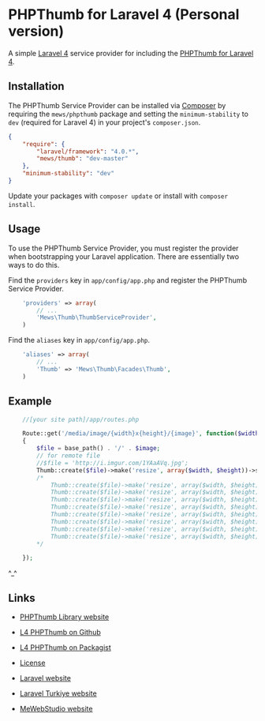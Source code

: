 # PHPThumb for Laravel 4 (Personal version)

A simple [Laravel 4](http://four.laravel.com/) service provider for including the [PHPThumb for Laravel 4](https://github.com/mewebstudio/Thumb).

## Installation

The PHPThumb Service Provider can be installed via [Composer](http://getcomposer.org) by requiring the
`mews/phpthumb` package and setting the `minimum-stability` to `dev` (required for Laravel 4) in your
project's `composer.json`.

```json
{
    "require": {
        "laravel/framework": "4.0.*",
        "mews/thumb": "dev-master"
    },
    "minimum-stability": "dev"
}
```

Update your packages with ```composer update``` or install with ```composer install```.

## Usage

To use the PHPThumb Service Provider, you must register the provider when bootstrapping your Laravel application. There are
essentially two ways to do this.

Find the `providers` key in `app/config/app.php` and register the PHPThumb Service Provider.

```php
    'providers' => array(
        // ...
        'Mews\Thumb\ThumbServiceProvider',
    )
```

Find the `aliases` key in `app/config/app.php`.

```php
    'aliases' => array(
        // ...
        'Thumb' => 'Mews\Thumb\Facades\Thumb',
    )
```

## Example

```php
    //[your site path]/app/routes.php

    Route::get('/media/image/{width}x{height}/{image}', function($width, $height, $image)
    {
        $file = base_path() . '/' . $image;
        // for remote file
        //$file = 'http://i.imgur.com/1YAaAVq.jpg';
        Thumb::create($file)->make('resize', array($width, $height))->show()->save(base_path() . '/', 'aaa.jpg');
        /*
            Thumb::create($file)->make('resize', array($width, $height))->make('crop', array('center', $width, $height))->show();
            Thumb::create($file)->make('resize', array($width, $height))->make('crop', array('basic', 100, 100, 300, 200))->show();
            Thumb::create($file)->make('resize', array($width, $height))->make('resize', array($width, $height))->show();
            Thumb::create($file)->make('resize', array($width, $height))->make('resize', array($width, $height, 'adaptive'))->save(base_path() . '/', 'aaa.jpg')->show();
            Thumb::create($file)->make('resize', array($width, $height))->rotate(array('degree', 180))->show();
            Thumb::create($file)->make('resize', array($width, $height))->reflection(array(40, 40, 80, true, '#a4a4a4'))->show();
            Thumb::create($file)->make('resize', array($width, $height))->save(base_path() . '/', 'aaa.jpg');
            Thumb::create($file)->make('resize', array($width, $height))->show();
        */

    });
```

^_^                         


## Links

* [PHPThumb Library website](http://phpthumb.gxdlabs.com/)

* [L4 PHPThumb on Github](https://github.com/mewebstudio/Thumb)
* [L4 PHPThumb on Packagist](https://packagist.org/packages/mews/thumb)
* [License](http://www.opensource.org/licenses/mit-license.php)
* [Laravel website](http://laravel.com)
* [Laravel Turkiye website](http://www.laravel.gen.tr)
* [MeWebStudio website](http://www.mewebstudio.com)
